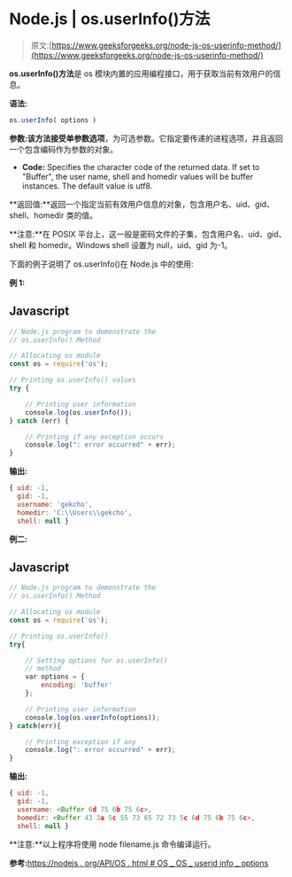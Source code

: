 # Node.js | os.userInfo()方法

> 原文:[https://www.geeksforgeeks.org/node-js-os-userinfo-method/](https://www.geeksforgeeks.org/node-js-os-userinfo-method/)

**os.userInfo()方法**是 os 模块内置的应用编程接口，用于获取当前有效用户的信息。

**语法:**

```js
os.userInfo( options )
```

**参数:**该方法接受单参数**选项**，为可选参数。它指定要传递的进程选项，并且返回一个包含编码作为参数的对象。

*   **Code:** Specifies the character code of the returned data. If set to "Buffer", the user name, shell and homedir values will be buffer instances. The default value is utf8.

**返回值:**返回一个指定当前有效用户信息的对象，包含用户名、uid、gid、shell、homedir 类的值。

**注意:**在 POSIX 平台上，这一般是密码文件的子集，包含用户名、uid、gid、shell 和 homedir。Windows shell 设置为 null，uid、gid 为-1。

下面的例子说明了 os.userInfo()在 Node.js 中的使用:

**例 1:**

## Javascript

```js
// Node.js program to demonstrate the  
// os.userInfo() Method

// Allocating os module
const os = require('os');

// Printing os.userInfo() values
try {

    // Printing user information
    console.log(os.userInfo());
} catch (err) {

    // Printing if any exception occurs
    console.log(": error occurred" + err);
}
```

**输出:**

```js
{ uid: -1,
  gid: -1,
  username: 'gekcho',
  homedir: 'C:\\Users\\gekcho',
  shell: null }
```

**例二:**

## Javascript

```js
// Node.js program to demonstrate the  
// os.userInfo() Method

// Allocating os module
const os = require('os');

// Printing os.userInfo()
try{

    // Setting options for os.userInfo()
    // method
    var options = {
        encoding: 'buffer'
    };

    // Printing user information
    console.log(os.userInfo(options));
} catch(err){

    // Printing exception if any
    console.log(": error occurred" + err);
}
```

**输出:**

```js
{ uid: -1,
  gid: -1,
  username: <Buffer 6d 75 6b 75 6c>,
  homedir: <Buffer 43 3a 5c 55 73 65 72 73 5c 6d 75 6b 75 6c>,
  shell: null }
```

**注意:**以上程序将使用 node filename.js 命令编译运行。

**参考:**[https://nodejs . org/API/OS . html # OS _ OS _ userid info _ options](https://nodejs.org/api/os.html#os_os_userinfo_options)
